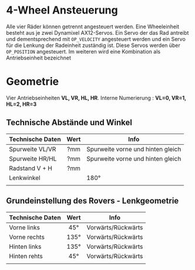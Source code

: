 # 4-Wheel Ansteuerung
Alle vier Räder können getrennt angesteuert werden. Eine Wheeleinheit besteht aus je zwei Dynamixel AX12-Servos. Ein Servo der das Rad antreibt und dementsprechend mit `OP_VELOCITY` angesteuert werden und ein Servo für die Lenkung der Radeinheit zuständig ist. Diese Servos werden über `OP_POSITION` angesteuert. Im weiteren wird eine Kombination als Antriebseinheit bezeichnet

# Geometrie
Vier Antriebseinheiten **VL, VR, HL, HR**. 
Interne Numerierung : **VL=0, VR=1, HL=2, HR=3**

## Technische Abstände und Winkel
| Technische Daten                       | Wert | Info                              |
| -------------------------------------- | :--: | --------------------------------- |
| Spurweite VL/VR                        | ?mm  | Spurweite vorne und hinten gleich |
| Spurweite HR/HL                        | ?mm  | Spurweite vorne und hinten gleich |
| Radstand V + H                         | ?mm  |                                   |
| Lenkwinkel                             |      | 180°                              |
|                                        |      |                                   |

## Grundeinstellung des Rovers - Lenkgeometrie
| Technische Daten                       | Wert | Info                              |
| -------------------------------------- | :--: | --------------------------------- |
| Vorne links                            | 45°  | Vorwärts/Rückwärts                |
| Vorne rechts                           | 135° | Vorwärts/Rückwärts                |
| Hinten links                           | 135° | Vorwärts/Rückwärts                |
| Hinten rehts                           | 45°  | Vorwärts/Rückwärts                |
|                                        |      |                                   |

# 